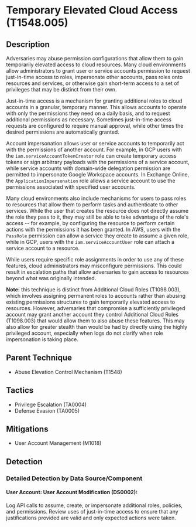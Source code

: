 # Temporary Elevated Cloud Access (T1548.005)

## Description
Adversaries may abuse permission configurations that allow them to gain temporarily elevated access to cloud resources. Many cloud environments allow administrators to grant user or service accounts permission to request just-in-time access to roles, impersonate other accounts, pass roles onto resources and services, or otherwise gain short-term access to a set of privileges that may be distinct from their own. 

Just-in-time access is a mechanism for granting additional roles to cloud accounts in a granular, temporary manner. This allows accounts to operate with only the permissions they need on a daily basis, and to request additional permissions as necessary. Sometimes just-in-time access requests are configured to require manual approval, while other times the desired permissions are automatically granted.

Account impersonation allows user or service accounts to temporarily act with the permissions of another account. For example, in GCP users with the `iam.serviceAccountTokenCreator` role can create temporary access tokens or sign arbitrary payloads with the permissions of a service account, while service accounts with domain-wide delegation permission are permitted to impersonate Google Workspace accounts. In Exchange Online, the `ApplicationImpersonation` role allows a service account to use the permissions associated with specified user accounts. 

Many cloud environments also include mechanisms for users to pass roles to resources that allow them to perform tasks and authenticate to other services. While the user that creates the resource does not directly assume the role they pass to it, they may still be able to take advantage of the role's access -- for example, by configuring the resource to perform certain actions with the permissions it has been granted. In AWS, users with the `PassRole` permission can allow a service they create to assume a given role, while in GCP, users with the `iam.serviceAccountUser` role can attach a service account to a resource.

While users require specific role assignments in order to use any of these features, cloud administrators may misconfigure permissions. This could result in escalation paths that allow adversaries to gain access to resources beyond what was originally intended.

**Note:** this technique is distinct from Additional Cloud Roles (T1098.003), which involves assigning permanent roles to accounts rather than abusing existing permissions structures to gain temporarily elevated access to resources. However, adversaries that compromise a sufficiently privileged account may grant another account they control Additional Cloud Roles (T1098.003) that would allow them to also abuse these features. This may also allow for greater stealth than would be had by directly using the highly privileged account, especially when logs do not clarify when role impersonation is taking place.

## Parent Technique
- Abuse Elevation Control Mechanism (T1548)

## Tactics
- Privilege Escalation (TA0004)
- Defense Evasion (TA0005)

## Mitigations
- User Account Management (M1018)

## Detection

### Detailed Detection by Data Source/Component
#### User Account: User Account Modification (DS0002): 
Log API calls to assume, create, or impersonate additional roles, policies, and permissions. Review uses of just-in-time access to ensure that any justifications provided are valid and only expected actions were taken.

